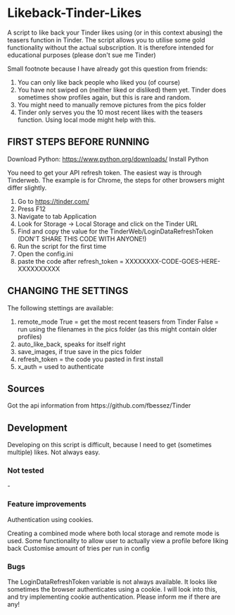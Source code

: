 # Likeback-Tinder-Likes
A script to like back your Tinder likes using (or in this context abusing) the teasers function in Tinder.
The script allows you to utilise some gold functionality without the actual subscription. It is therefore intended for educational purposes (please don't sue me Tinder)

Small footnote because I have already got this question from friends:
1) You can only like back people who liked you (of course)
2) You have not swiped on (neither liked or disliked) them yet. Tinder does sometimes show profiles again, but this is rare and random.
3) You might need to manually remove pictures from the pics folder
4) Tinder only serves you the 10 most recent likes with the teasers function. Using local mode might help with this.



<h2>FIRST STEPS BEFORE RUNNING</h2>

Download Python: https://www.python.org/downloads/
Install Python

You need to get your API refresh token. The easiest way is through Tinderweb. The example is for Chrome, the steps for other browsers might differ slightly.
1) Go to https://tinder.com/
2) Press F12
3) Navigate to tab Application
4) Look for Storage -> Local Storage and click on the Tinder URL
5) Find and copy the value for the TinderWeb/LoginDataRefreshToken (DON'T SHARE THIS CODE WITH ANYONE!)
6) Run the script for the first time
7) Open the config.ini
8) paste the code after refresh_token = XXXXXXXX-CODE-GOES-HERE-XXXXXXXXXX 



<h2>CHANGING THE SETTINGS</h2>

The following stettings are available:
1) remote_mode 
        True = get the most recent teasers from Tinder
        False = run using the filenames in the pics folder (as this might contain older profiles)
2) auto_like_back, speaks for itself right
3) save_images, if true save in the pics folder
4) refresh_token = the code you pasted in first install
5) x_auth = used to authenticate


<h2>Sources</h2>
Got the api information from https://github.com/fbessez/Tinder

<h2>Development</h2>
Developing on this script is difficult, because I need to get (sometimes multiple) likes. Not always easy.

<h3>Not tested</h3>
-

<h3>Feature improvements</h3>
Authentication using cookies.

Creating a combined mode where both local storage and remote mode is used.
Some functionality to allow user to actually view a profile before liking back
Customise amount of tries per run in config

<h3>Bugs</h3>
The LoginDataRefreshToken variable is not always available. It looks like sometimes the browser authenticates using a cookie. I will look into this, and try implementing cookie authentication.
Please inform me if there are any!
